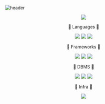 ![header](https://capsule-render.vercel.app/api?type=soft&color=auto&height=130&section=header&text=Backend-Developer&fontSize=60&animation=twinkling)

<div align='center'>
  <a href="https://github.com/anuraghazra/github-readme-stats">
  <img src="https://github-readme-stats.vercel.app/api?username=dev-seokho&show_icons=true&theme=cobalt" />
  </a>
</div>


<p align="center"> 🍏 Languages 🍏 </p>

<p align="center">
  <img src="https://img.shields.io/badge/JAVA-007396?style=for-the-badge&logo=java&logoColor=white">
  <img src="https://img.shields.io/badge/Python-3766AB?style=flat-square&logo=Python&logoColor=white"/></a> 
  <img src="https://img.shields.io/badge/PHP-777BB4?style=flat-square&logo=php&logoColor=white"/></a> 

</p>

<p align="center"> 🍎 Frameworks 🍎 </p>

<p align="center">
  <img src="https://img.shields.io/badge/Spring-6DB33F?style=for-the-badge&logo=Spring&logoColor=white">
  <img src="https://img.shields.io/badge/Django-092E20?style=flat-square&logo=django&logoColor=white"/></a>
  <img src="https://img.shields.io/badge/Laravel-FF2D20?style=flat-square&logo=laravel&logoColor=white"/></a>
</p>

<p align="center"> 🍑 DBMS 🍑 </p>

<p align="center">
  <img src="https://img.shields.io/badge/MySQL-4479A1?style=flat-square&logo=MySQL&logoColor=white"/></a> 
  <img src="https://img.shields.io/badge/MariaDB-003545?style=flat-square&logo=MariaDB&logoColor=white"/></a> 
  <img src="https://img.shields.io/badge/MongoDB-47A248?style=flat-square&logo=MongoDB&logoColor=white"/></a>
</p>


<p align="center"> 🥝 Infra 🥝 </p>

<p align="center">
  <img src="https://img.shields.io/badge/AWS-232F3E?style=flat-square&logo=amazon-aws&logoColor=white"/></a>
</p>
